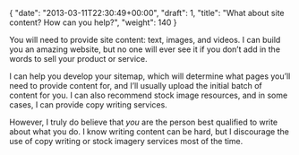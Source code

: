 {
   "date": "2013-03-11T22:30:49+00:00",
   "draft": 1,
   "title": "What about site content? How can you help?",
   "weight": 140
}

You will need to provide site content: text, images, and videos. I can build you an amazing website, but no one will ever see it if you don’t add in the words to sell your product or service.

I can help you develop your sitemap, which will determine what pages you’ll need to provide content for, and I’ll usually upload the initial batch of content for you. I can also recommend stock image resources, and in some cases, I can provide copy writing services.

However, I truly do believe that _you_ are the person best qualified to write about what you do. I know writing content can be hard, but I discourage the use of copy writing or stock imagery services most of the time.
